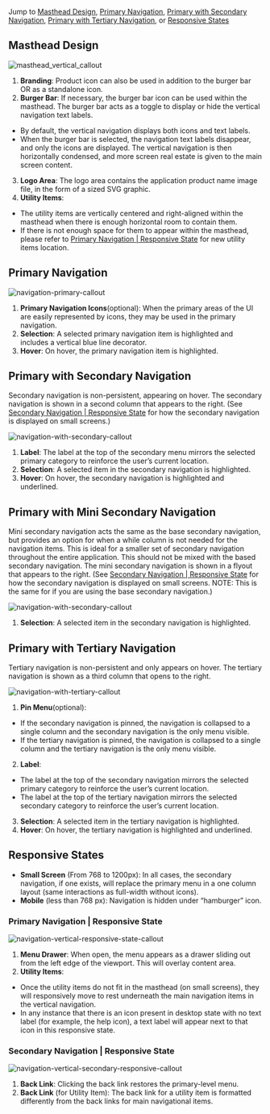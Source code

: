 Jump to [Masthead Design](#masthead-design), [Primary Navigation](#primary-navigation), [Primary with Secondary Navigation](#primary-with-secondary-navigation), [Primary with Tertiary Navigation](#primary-with-tertiary-navigation), or [Responsive States](#responsive-states)

## Masthead Design
![masthead_vertical_callout](img/masthead_vertical_callout.png)

1. **Branding**: Product icon can also be used in addition to the burger bar OR as a standalone icon.
2. **Burger Bar**: If necessary, the burger bar icon can be used within the masthead. The burger bar acts as a toggle to display or hide the vertical navigation text labels.
  - By default, the vertical navigation displays both icons and text labels.
  - When the burger bar is selected, the navigation text labels disappear, and only the icons are displayed. The vertical navigation is then horizontally condensed, and more screen real estate is given to the main screen content.
3. **Logo Area**: The logo area contains the application product name image file, in the form of a sized SVG graphic.
4. **Utility Items**:
  - The utility items are vertically centered and right-aligned within the masthead when there is enough horizontal room to contain them.
  - If there is not enough space for them to appear within the masthead, please refer to [Primary Navigation | Responsive State](#primary-navigation-|-responsive-state) for new utility items location.


## Primary Navigation
![navigation-primary-callout](img/navigation-primary-callout.png)

1. **Primary Navigation Icons**(optional): When the primary areas of the UI are easily represented by icons, they may be used in the primary navigation.
2. **Selection**: A selected primary navigation item is highlighted and includes a vertical blue line decorator.
3. **Hover**: On hover, the primary navigation item is highlighted.

## Primary with Secondary Navigation
Secondary navigation is non-persistent, appearing on hover. The secondary navigation is shown in a second column that appears to the right. (See [Secondary Navigation | Responsive State](#secondary-navigation-|-responsive-state) for how the secondary navigation is displayed on small screens.)

![navigation-with-secondary-callout](img/navigation-with-secondary-callout.png)

1. **Label**: The label at the top of the secondary menu mirrors the selected primary category to reinforce the user’s current location.
2. **Selection**: A selected item in the secondary navigation is highlighted.
3. **Hover**: On hover, the secondary navigation is highlighted and underlined.

## Primary with Mini Secondary Navigation
Mini secondary navigation acts the same as the base secondary navigation, but provides an option for when a while column is not needed for the navigation items. This is ideal for a smaller set of secondary navigation throughout the entire application. This should not be mixed with the based secondary navigation. The mini secondary navigation is shown in a flyout that appears to the right. (See [Secondary Navigation | Responsive State](#secondary-navigation-|-responsive-state) for how the secondary navigation is displayed on small screens. NOTE: This is the same for if you are using the base secondary navigation.)

![navigation-with-secondary-callout](img/mini-navigation-with-secondary-callout.png)

1. **Selection**: A selected item in the secondary navigation is highlighted.

## Primary with Tertiary Navigation
Tertiary navigation is non-persistent and only appears on hover. The tertiary navigation is shown as a third column that opens to the right.

![navigation-with-tertiary-callout](img/navigation-with-tertiary-callout.png)

1. **Pin Menu**(optional):
  - If the secondary navigation is pinned, the navigation is collapsed to a single column and the secondary navigation is the only menu visible.
  - If the tertiary navigation is pinned, the navigation is collapsed to a single column and the tertiary navigation is the only menu visible.
2. **Label**:
  - The label at the top of the secondary navigation mirrors the selected primary category to reinforce the user’s current location.
  - The label at the top of the tertiary navigation mirrors the selected secondary category to reinforce the user’s current location.
3. **Selection**: A selected item in the tertiary navigation is highlighted.
4. **Hover**: On hover, the tertiary navigation is highlighted and underlined.

## Responsive States
- **Small Screen** (From 768 to 1200px): In all cases, the secondary navigation, if one exists, will replace the primary menu in a one column layout (same interactions as full-width without icons).
- **Mobile** (less than 768 px): Navigation is hidden under “hamburger” icon.

### Primary Navigation | Responsive State

![navigation-vertical-responsive-state-callout](img/navigation-vertical-responsive-callout.png)

1. **Menu Drawer**: When open, the menu appears as a drawer sliding out from the left edge of the viewport. This will overlay content area.
2. **Utility Items**:
  - Once the utility items do not fit in the masthead (on small screens), they will responsively move to rest underneath the main navigation items in the vertical navigation.
  - In any instance that there is an icon present in desktop state with no text label (for example, the help icon), a text label will appear next to that icon in this responsive state.


### Secondary Navigation | Responsive State
![navigation-vertical-secondary-responsive-callout](img/navigation-vertical-secondary-responsive-callout.png)
1. **Back Link**: Clicking the back link restores the primary-level menu.
2. **Back Link** (for Utility Item): The back link for a utility item is formatted differently from the back links for main navigational items.

<!--
### Notification Drawer | Responsive State
This is how the notification drawer looks on small screens. Once a user selects "Notifications" within a small screen's vertical navigation menu, the notification drawer appears in full-width, with a Back Link above it. [See Here](http://www.patternfly.org/pattern-library/communication/notification-drawer/#/api) for specifics about the Notification Drawer.

![navigation-vertical-notifications-responsive-callout](img/navigation-vertical-notifications-responsive-callout.png)

1. **Back Link**: Clicking the back link restores the primary-level menu.
2. **Notification Drawer**: The notification drawer takes the entire screen's width when on small screens.)
-->
